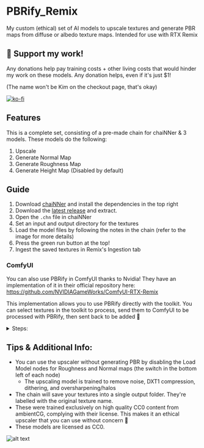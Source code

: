 # PBRify_Remix
My custom (ethical) set of AI models to upscale textures and generate PBR maps from diffuse or albedo texture maps. Intended for use with RTX Remix

## 🚀 Support my work!


Any donations help pay training costs + other living costs that would hinder my work on these models. Any donation helps, even if it's just $1!

(The name won't be Kim on the checkout page, that's okay)

[![ko-fi](https://ko-fi.com/img/githubbutton_sm.svg)](https://ko-fi.com/J3J3BCC3L)


## Features
This is a complete set, consisting of a pre-made chain for chaiNNer & 3 models. These models do the following:
1. Upscale
2. Generate Normal Map
3. Generate Roughness Map
4. Generate Height Map (Disabled by default)


## Guide
1. Download [chaiNNer](https://chainner.app/) and install the dependencies in the top right
2. Download the [latest release](https://github.com/Kim2091/PBRify_Remix/releases) and extract.
3. Open the `.chn` file in chaiNNer
4. Set an input and output directory for the textures
5. Load the model files by following the notes in the chain (refer to the image for more details)
6. Press the green run button at the top!
7. Ingest the saved textures in Remix's Ingestion tab


### ComfyUI
You can also use PBRify in ComfyUI thanks to Nvidia! They have an implementation of it in their official repository here: <https://github.com/NVIDIAGameWorks/ComfyUI-RTX-Remix>

This implementation allows you to use PBRify directly with the toolkit. You can select textures in the toolkit to process, send them to ComfyUI to be processed with PBRify, then sent back to be added 🙂

<details>

<summary>Steps:</summary>

- These steps assume you've already installed [ComfyUI](https://github.com/comfyanonymous/ComfyUI), the [ComfyUI-RTX-Remix](https://github.com/NVIDIAGameWorks/ComfyUI-RTX-Remix) extensions, and the [RTX Remix toolkit](https://www.nvidia.com/en-us/geforce/rtx-remix/) with an existing project file. Look in the [RTX Remix Discord server](https://discord.gg/rtxremix) for further details.

1. Download PBRify's latest ComfyUI compatible package from [here](https://github.com/Kim2091/PBRify_Remix/releases/download/ComfyUI_Compat_1.7.0/PBRify_Remix_1.7.0_ComfyUI_ONLY.zip)
2. Open the zip file
3. Extract the contents of the folder to `ComfyUI\models\upscale_models`
4. Open the RTX Remix Toolkit
5. Open your project
6. Select the objects with textures you want to upscale
7. Launch ComfyUI
8. Load [this workflow](https://github.com/Kim2091/ComfyUI-RTX-Remix/raw/main/workflows/rtx_remix_pbrify_remix_workflow.png)
9. It will now upscale and generate PBR textures. Simply switch back to the toolkit to observe the improvement

Tips:
- The default displacement value is far too strong. Set it per texture to 0.1 or even less, such as 0.05
</details>

## Tips & Additional Info:
- You can use the upscaler without generating PBR by disabling the Load Model nodes for Roughness and Normal maps (the switch in the bottom left of each node)
  - The upscaling model is trained to remove noise, DXT1 compression, dithering, and oversharpening/halos
- The chain will save your textures into a single output folder. They're labelled with the original texture name.
- These were trained exclusively on high quality CC0 content from ambientCG, complying with their license. This makes it an ethical upscaler that you can use without concern 🙂
- These models are licensed as CC0.

![alt text](https://github.com/Kim2091/PBRify_Upscaler/blob/main/Tutorial.png)
